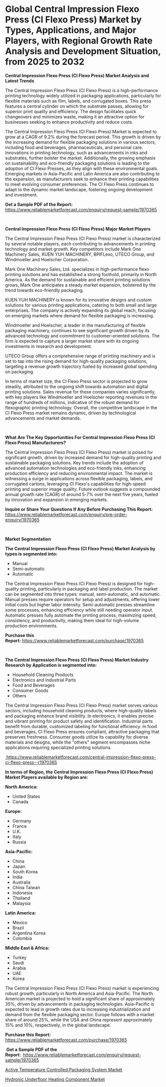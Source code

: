 <p><h1>Global Central Impression Flexo Press (CI Flexo Press) Market by Types, Applications, and Major Players, with Regional Growth Rate Analysis and Development Situation, from 2025 to 2032</h1></p><p><strong>Central Impression Flexo Press (CI Flexo Press) Market Analysis and Latest Trends</strong></p>
<p><p>The Central Impression Flexo Press (CI Flexo Press) is a high-performance printing technology widely utilized in packaging applications, particularly for flexible materials such as film, labels, and corrugated boxes. This press features a central cylinder on which the substrate passes, allowing for superior print quality and efficiency. The design facilitates quick changeovers and minimizes waste, making it an attractive option for businesses seeking to enhance productivity and reduce costs.</p><p>The Central Impression Flexo Press (CI Flexo Press) Market is expected to grow at a CAGR of 9.2% during the forecast period. This growth is driven by the increasing demand for flexible packaging solutions in various sectors, including food and beverages, pharmaceuticals, and personal care. Innovations in printing technology, such as advancements in inks and substrates, further bolster the market. Additionally, the growing emphasis on sustainability and eco-friendly packaging solutions is leading to the adoption of CI Flexo Presses, as they align with these environmental goals. Emerging markets in Asia-Pacific and Latin America are also contributing to the expansion, as manufacturers seek to enhance their printing capabilities to meet evolving consumer preferences. The CI Flexo Press continues to adapt to the dynamic market landscape, fostering ongoing development and investment.</p></p>
<p><strong>Get a Sample PDF of the Report:&nbsp;</strong> <a href="https://www.reliablemarketforecast.com/enquiry/request-sample/1970365?utm_campaign=1110&utm_medium=2&utm_source=Github&utm_content=ia&utm_term=01032025&utm_id=central-impression-flexo-press-ci-flexo-press">https://www.reliablemarketforecast.com/enquiry/request-sample/1970365</a></p>
<p>&nbsp;</p>
<p><strong>Central Impression Flexo Press (CI Flexo Press) Major Market Players</strong></p>
<p><p>The Central Impression Flexo Press (CI Flexo Press) market is characterized by several notable players, each contributing to advancements in printing technology and market growth. Key competitors include Mark One Machinery Sales, KUEN YUH MACHINERY, BPIFLexo, UTECO Group, and Windmoeller and Hoelscher Corporation.</p><p>Mark One Machinery Sales, Ltd. specializes in high-performance flexo printing solutions and has established a strong foothold, primarily in North America. As the demand for sustainable and efficient printing solutions grows, Mark One anticipates a steady market expansion, bolstered by the trend towards eco-friendly packaging.</p><p>KUEN YUH MACHINERY is known for its innovative designs and custom solutions for various printing applications, catering to both small and large enterprises. The company is actively expanding its global reach, focusing on emerging markets where demand for flexible packaging is increasing.</p><p>Windmoeller and Hoelscher, a leader in the manufacturing of flexible packaging machinery, continues to see significant growth driven by its advanced technology and commitment to customer-oriented solutions. The firm is expected to capture a larger market share with its ongoing investments in research and development.</p><p>UTECO Group offers a comprehensive range of printing machinery and is set to tap into the rising demand for high-quality packaging solutions, targeting a revenue growth trajectory fueled by increased global spending on packaging.</p><p>In terms of market size, the CI Flexo Press sector is projected to grow steadily, attributed to the ongoing shift towards automation and digital printing solutions. Sales revenue for these companies varies significantly, with key players like Windmoeller and Hoelscher reporting revenues in the range of hundreds of millions, indicative of the robust demand for flexographic printing technology. Overall, the competitive landscape in the CI Flexo Press market remains dynamic, driven by technological advancements and market demands.</p></p>
<p>&nbsp;</p>
<p><strong>What Are The Key Opportunities For Central Impression Flexo Press (CI Flexo Press) Manufacturers?</strong></p>
<p><p>The Central Impression Flexo Press (CI Flexo Press) market is poised for significant growth, driven by increased demand for high-quality printing and sustainable packaging solutions. Key trends include the adoption of advanced automation technologies and eco-friendly inks, enhancing production efficiency and reducing environmental impact. The market is witnessing a surge in applications across flexible packaging, labels, and corrugated cartons, leveraging CI Flexo's capabilities for high-speed printing and superior image quality. Future outlook suggests a compounded annual growth rate (CAGR) of around 5-7% over the next five years, fueled by innovation and expansion in emerging markets.</p></p>
<p><strong>Inquire or Share Your Questions If Any Before Purchasing This Report:</strong> <a href="https://www.reliablemarketforecast.com/enquiry/pre-order-enquiry/1970365?utm_campaign=1110&utm_medium=2&utm_source=Github&utm_content=ia&utm_term=01032025&utm_id=central-impression-flexo-press-ci-flexo-press">https://www.reliablemarketforecast.com/enquiry/pre-order-enquiry/1970365</a></p>
<p>&nbsp;</p>
<p><strong>Market Segmentation</strong></p>
<p><strong>The Central Impression Flexo Press (CI Flexo Press) Market Analysis by types is segmented into:</strong></p>
<p><ul><li>Manual</li><li>Semi-automatic</li><li>Automatic</li></ul></p>
<p><p>The Central Impression Flexo Press (CI Flexo Press) is designed for high-quality printing, particularly in packaging and label production. The market can be segmented into three types: manual, semi-automatic, and automatic. Manual presses require operators for setup and adjustments, offering lower initial costs but higher labor intensity. Semi-automatic presses streamline some processes, enhancing efficiency while still needing operator input. Automatic presses fully automate the printing process, maximizing speed, consistency, and productivity, making them ideal for high-volume production environments.</p></p>
<p><strong>Purchase this Report:&nbsp;</strong><a href="https://www.reliablemarketforecast.com/purchase/1970365?utm_campaign=1110&utm_medium=2&utm_source=Github&utm_content=ia&utm_term=01032025&utm_id=central-impression-flexo-press-ci-flexo-press">https://www.reliablemarketforecast.com/purchase/1970365</a></p>
<p>&nbsp;</p>
<p><strong>The Central Impression Flexo Press (CI Flexo Press) Market Industry Research by Application is segmented into:</strong></p>
<p><ul><li>Household Cleaning Products</li><li>Electronics and Industrial Parts</li><li>Food and Beverages</li><li>Consumer Goods</li><li>Others</li></ul></p>
<p><p>The Central Impression Flexo Press (CI Flexo Press) market serves various sectors, including household cleaning products, where high-quality labels and packaging enhance brand visibility. In electronics, it enables precise and vibrant printing for product safety and identification. Industrial parts benefit from durable, customized labeling for functional efficiency. In food and beverages, CI Flexo Press ensures compliant, attractive packaging that preserves freshness. Consumer goods utilize its capability for diverse materials and designs, while the "others" segment encompasses niche applications requiring specialized printing solutions.</p></p>
<p><a href="https://www.reliablemarketforecast.com/central-impression-flexo-press-ci-flexo-press--r1970365?utm_campaign=1110&utm_medium=2&utm_source=Github&utm_content=ia&utm_term=01032025&utm_id=central-impression-flexo-press-ci-flexo-press">&nbsp;https://www.reliablemarketforecast.com/central-impression-flexo-press-ci-flexo-press--r1970365</a></p>
<p><strong>In terms of Region, the Central Impression Flexo Press (CI Flexo Press) Market Players available by Region are:</strong></p>
<p>
    <p> <strong> North America: </strong>
        <ul>
            <li>United States</li>
            <li>Canada</li>
        </ul>
        </p> 
    <p> <strong> Europe: </strong>
        <ul>
            <li>Germany</li>
            <li>France</li>
            <li>U.K.</li>
            <li>Italy</li>
            <li>Russia</li>
        </ul>
        </p> 
    <p> <strong> Asia-Pacific: </strong>
        <ul>
            <li>China</li>
            <li>Japan</li>
            <li>South Korea</li>
            <li>India</li>
            <li>Australia</li>
            <li>China Taiwan</li>
            <li>Indonesia</li>
            <li>Thailand</li>
            <li>Malaysia</li>
        </ul>
        </p> 
    <p> <strong> Latin America: </strong>
        <ul>
            <li>Mexico</li>
            <li>Brazil</li>
            <li>Argentina Korea</li>
            <li>Colombia</li>
        </ul>
        </p> 
    <p> <strong> Middle East & Africa: </strong>
        <ul>
            <li>Turkey</li>
            <li>Saudi</li>
            <li>Arabia</li>
            <li>UAE</li>
            <li>Korea</li>
        </ul>
    </p>
    </p>
<p><p>The Central Impression Flexo Press (CI Flexo Press) market is experiencing robust growth, particularly in North America and Asia-Pacific. The North American market is projected to hold a significant share of approximately 35%, driven by advancements in packaging technologies. Asia-Pacific is expected to lead in growth rates due to increasing industrialization and demand from the flexible packaging sector. Europe follows with a market share of around 25%, while the USA and China represent approximately 15% and 10%, respectively, in the global landscape.</p></p>
<p><strong>Purchase this Report: </strong><a href="https://www.reliablemarketforecast.com/purchase/1970365?utm_campaign=1110&utm_medium=2&utm_source=Github&utm_content=ia&utm_term=01032025&utm_id=central-impression-flexo-press-ci-flexo-press">https://www.reliablemarketforecast.com/purchase/1970365</a></p>
<p>&nbsp;<strong>Get a Sample PDF of the Report:&nbsp;&nbsp;</strong><a href="https://www.reliablemarketforecast.com/enquiry/request-sample/1970365?utm_campaign=1110&utm_medium=2&utm_source=Github&utm_content=ia&utm_term=01032025&utm_id=central-impression-flexo-press-ci-flexo-press">https://www.reliablemarketforecast.com/enquiry/request-sample/1970365</a></p>
<p><strong></strong></p>
<p><p><a href="https://github.com/snelldimkeod/Market-Research-Report-List-1/blob/main/active-temperature-controlled-packaging-system-market.md?utm_campaign=1110&utm_medium=2&utm_source=Github&utm_content=ia&utm_term=01032025&utm_id=central-impression-flexo-press-ci-flexo-press">Active Temperature Controlled Packaging System Market</a></p><p><a href="https://github.com/gakpasulgun/Market-Research-Report-List-1/blob/main/hydronic-underfloor-heating-component-market.md?utm_campaign=1110&utm_medium=2&utm_source=Github&utm_content=ia&utm_term=01032025&utm_id=central-impression-flexo-press-ci-flexo-press">Hydronic Underfloor Heating Component Market</a></p></p>